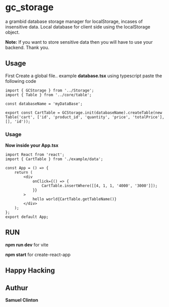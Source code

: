 # gc_storage

a grambid database storage manager for localStorage, incases of insensitive data. Local database for client side using the localStorage object.

**Note:** If you want to store sensitive data then you will have to use your backend. Thank you.

## Usage

First Create a global file.. example **database.tsx** using typescript paste the following code

```
import { GCStorage } from '../Storage';
import { Table } from '../core/table';

const databaseName = 'myDataBase';

export const CartTable = GCStorage.init(databaseName).createTable(new Table('cart', ['id', 'product_id', 'quantity', 'price', 'totalPrice'], [], 'id'));
```

### Usage

**Now inside your App.tsx**

```
import React from 'react';
import { CartTable } from './example/data';

const App = () => {
    return (
        <div
            onClick={() => {
                CartTable.insertWhere([[4, 1, 1, '4000', '3000']]);
            }}
        >
            hello world{CartTable.getTableName()}
        </div>
    );
};
export default App;
```

## RUN

**npm run dev** for vite

**npm start** for create-react-app

## Happy Hacking

## Authur

**Samuel Clinton**
